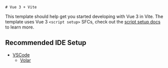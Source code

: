     # Vue 3 + Vite

This template should help get you started developing with Vue 3 in Vite. The template uses Vue 3 `<script setup>` SFCs,
check out the [script setup docs](https://v3.vuejs.org/api/sfc-script-setup.html#sfc-script-setup) to learn more.

## Recommended IDE Setup

- [VSCode](https://code.visualstudio.com/)
  + [Volar](https://marketplace.visualstudio.com/items?itemName=johnsoncodehk.volar)